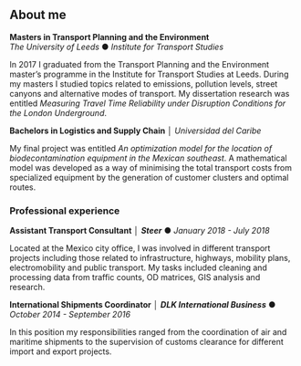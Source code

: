 ## About me


**Masters in Transport Planning and the Environment**  
_The University of Leeds_ ● _Institute for Transport Studies_

In 2017 I graduated from the Transport Planning and the Environment master’s programme in the Institute for 
Transport Studies at Leeds. During my masters I studied topics related to emissions, pollution levels, street canyons and alternative modes of transport.
My dissertation research was entitled _Measuring Travel Time Reliability under Disruption Conditions for the London Underground_.
	
**Bachelors in Logistics and Supply Chain** │ 
_Universidad del Caribe_

My final project was entitled _An optimization model for the location of biodecontamination equipment in the Mexican southeast_. A mathematical model was developed as a way of minimising the total transport costs from specialized equipment by the generation of customer clusters and optimal routes.

### Professional experience

**Assistant Transport Consultant** │
**_Steer_** ● _January 2018 - July 2018_

Located at the Mexico city office, I was involved in different transport projects including those related to infrastructure, highways, mobility plans, electromobility and public transport. My tasks included cleaning and processing data from traffic counts, OD matrices, GIS analysis and research.

**International Shipments Coordinator** │
**_DLK International Business_** ● _October 2014 - September 2016_

In this position my responsibilities ranged from the coordination of air and maritime shipments to the supervision of customs clearance for different import and export projects.

